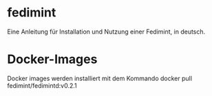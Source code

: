 # fedimint
Eine Anleitung für Installation und Nutzung einer Fedimint, in deutsch.
# Docker-Images
Docker images werden installiert mit dem Kommando docker pull <image>
fedimint/fedimintd:v0.2.1
<!--stackedit_data:
eyJoaXN0b3J5IjpbLTE2MjA2MzY4NTFdfQ==
-->